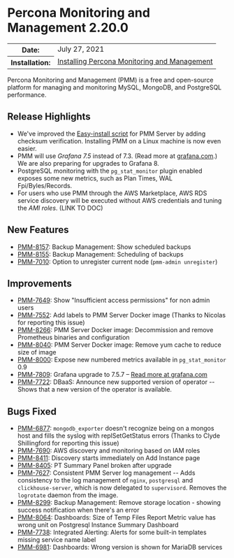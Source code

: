 # Percona Monitoring and Management 2.20.0

<table class="docutils field-list" frame="void" rules="none">
  <colgroup>
    <col class="field-name">
    <col class="field-body">
  </colgroup>
  <tbody valign="top">
    <tr class="field-odd field">
      <th class="field-name">Date:</th>
      <td class="field-body">July 27, 2021</td>
    </tr>
    <tr class="field-even field">
      <th class="field-name">Installation:</th>
      <td class="field-body">
        <a class="reference external" href="https://www.percona.com/software/pmm/quickstart">Installing Percona Monitoring and Management</a></td>
    </tr>
  </tbody>
</table>

Percona Monitoring and Management (PMM) is a free and open-source platform for managing and monitoring MySQL, MongoDB, and PostgreSQL performance.

## Release Highlights

- We've improved the [Easy-install script] for PMM Server by adding checksum verification. Installing PMM on a Linux machine is now even easier.
- PMM will use *Grafana 7.5* instead of 7.3. (Read more at [grafana.com].) We are also preparing for upgrades to Grafana 8.
- PostgreSQL monitoring with the `pg_stat_monitor` plugin enabled exposes some new metrics, such as Plan Times, WAL Fpi/Byles/Records.
- For users who use PMM through the AWS Marketplace, AWS RDS service discovery will be executed without AWS credentials and tuning the *AMI roles*. (LINK TO DOC)

[Easy-install script]: https://www.percona.com/doc/percona-monitoring-and-management/2.x/setting-up/server/easy-install.html
[grafana.com]: https://grafana.com/docs/grafana/latest/whatsnew/whats-new-in-v7-5

## New Features

- [PMM-8157](https://jira.percona.com/browse/PMM-8157): Backup Management: Show scheduled backups
- [PMM-8155](https://jira.percona.com/browse/PMM-8155): Backup Management: Scheduling of backups
- [PMM-7010](https://jira.percona.com/browse/PMM-7010): Option to unregister current node (`pmm-admin unregister`)

## Improvements

- [PMM-7649](https://jira.percona.com/browse/PMM-7649): Show "Insufficient access permissions" for non admin users 
- [PMM-7552](https://jira.percona.com/browse/PMM-7552): Add labels to PMM Server Docker image (Thanks to Nicolas for reporting this issue)
- [PMM-8266](https://jira.percona.com/browse/PMM-8266): PMM Server Docker image: Decommission and remove Prometheus binaries and configuration
- [PMM-8040](https://jira.percona.com/browse/PMM-8040): PMM Server Docker image: Remove yum cache to reduce size of image
- [PMM-8000](https://jira.percona.com/browse/PMM-8000): Expose new numbered metrics available in `pg_stat_monitor` 0.9
- [PMM-7809](https://jira.percona.com/browse/PMM-7809): Grafana upgrade to 7.5.7 – [Read more at grafana.com](https://grafana.com/docs/grafana/latest/whatsnew/whats-new-in-v7-5)
- [PMM-7722](https://jira.percona.com/browse/PMM-7722): DBaaS: Announce new supported version of operator -- Shows that a new version of the operator is available.

## Bugs Fixed

- [PMM-6877](https://jira.percona.com/browse/PMM-6877): `mongodb_exporter` doesn't recognize being on a mongos host and fills the syslog with replSetGetStatus errors (Thanks to Clyde Shillingford for reporting this issue)
- [PMM-7690](https://jira.percona.com/browse/PMM-7690): AWS discovery and monitoring based on IAM roles
- [PMM-8411](https://jira.percona.com/browse/PMM-8411): Discovery starts immediately on Add Instance page
- [PMM-8405](https://jira.percona.com/browse/PMM-8405): PT Summary Panel broken after upgrade
- [PMM-7627](https://jira.percona.com/browse/PMM-7627): Consistent PMM Server log management -- Adds consistency to the log management of `nginx`, `postgresql` and `clickhouse-server`, which is now delegated to `supervisord`. Removes the `logrotate` daemon from the image.
- [PMM-8299](https://jira.percona.com/browse/PMM-8299): Backup Management: Remove storage location - showing success notification when there's an error
- [PMM-8064](https://jira.percona.com/browse/PMM-8064): Dashboards: Size of Temp Files Report Metric value has wrong unit on Postgresql Instance Summary Dashboard
- [PMM-7738](https://jira.percona.com/browse/PMM-7738): Integrated Alerting: Alerts for some built-in templates missing service name label
- [PMM-6981](https://jira.percona.com/browse/PMM-6981): Dashboards: Wrong version is shown for MariaDB services
